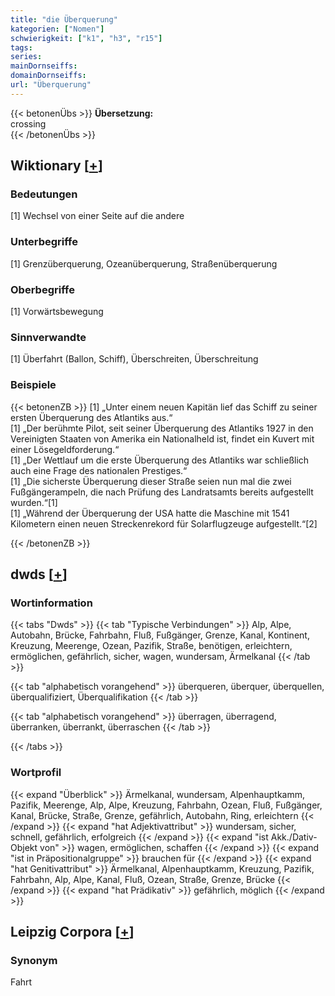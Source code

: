 ```yaml
---
title: "die Überquerung"
kategorien: ["Nomen"]
schwierigkeit: ["k1", "h3", "r15"]
tags:
series:
mainDornseiffs:
domainDornseiffs:
url: "Überquerung"
---
```


{{< betonenÜbs >}}
**Übersetzung:**  
crossing  
{{< /betonenÜbs >}}

## Wiktionary [[+](https://de.wiktionary.org/wiki/Überquerung)]

### Bedeutungen
[1] Wechsel von einer Seite auf die andere  

### Unterbegriffe
[1] Grenzüberquerung, Ozeanüberquerung, Straßenüberquerung  

### Oberbegriffe
[1] Vorwärtsbewegung  

### Sinnverwandte
[1] Überfahrt (Ballon, Schiff), Überschreiten, Überschreitung  

### Beispiele
{{< betonenZB >}}
[1] „Unter einem neuen Kapitän lief das Schiff zu seiner ersten Überquerung des Atlantiks aus.“  
[1] „Der berühmte Pilot, seit seiner Überquerung des Atlantiks 1927 in den Vereinigten Staaten von Amerika ein Nationalheld ist, findet ein Kuvert mit einer Lösegeldforderung.“  
[1] „Der Wettlauf um die erste Überquerung des Atlantiks war schließlich auch eine Frage des nationalen Prestiges.“  
[1] „Die sicherste Überquerung dieser Straße seien nun mal die zwei Fußgängerampeln, die nach Prüfung des Landratsamts bereits aufgestellt wurden.“[1]  
[1] „Während der Überquerung der USA hatte die Maschine mit 1541 Kilometern einen neuen Streckenrekord für Solarflugzeuge aufgestellt.“[2]  

{{< /betonenZB >}}


## dwds [[+](https://www.dwds.de/wb/Überquerung)]

### Wortinformation
{{< tabs "Dwds" >}}
{{< tab "Typische Verbindungen" >}}
Alp, Alpe, Autobahn, Brücke, Fahrbahn, Fluß, Fußgänger, Grenze, Kanal, Kontinent, Kreuzung, Meerenge, Ozean, Pazifik, Straße, benötigen, erleichtern, ermöglichen, gefährlich, sicher, wagen, wundersam, Ärmelkanal
{{< /tab >}}

{{< tab "alphabetisch vorangehend" >}}
überqueren, überquer, überquellen, überqualifiziert, Überqualifikation
{{< /tab >}}

{{< tab "alphabetisch vorangehend" >}}
überragen, überragend, überranken, überrankt, überraschen
{{< /tab >}}

{{< /tabs >}}

### Wortprofil
{{< expand "Überblick" >}} Ärmelkanal, wundersam, Alpenhauptkamm, Pazifik, Meerenge, Alp, Alpe, Kreuzung, Fahrbahn, Ozean, Fluß, Fußgänger, Kanal, Brücke, Straße, Grenze, gefährlich, Autobahn, Ring, erleichtern {{< /expand >}}
{{< expand "hat Adjektivattribut" >}} wundersam, sicher, schnell, gefährlich, erfolgreich {{< /expand >}}
{{< expand "ist Akk./Dativ-Objekt von" >}} wagen, ermöglichen, schaffen {{< /expand >}}
{{< expand "ist in Präpositionalgruppe" >}} brauchen für {{< /expand >}}
{{< expand "hat Genitivattribut" >}} Ärmelkanal, Alpenhauptkamm, Kreuzung, Pazifik, Fahrbahn, Alp, Alpe, Kanal, Fluß, Ozean, Straße, Grenze, Brücke {{< /expand >}}
{{< expand "hat Prädikativ" >}} gefährlich, möglich {{< /expand >}}

## Leipzig Corpora [[+](https://corpora.uni-leipzig.de/en/res?word=Überquerung&corpusId=deu_newscrawl-public_2018)]


### Synonym
Fahrt

